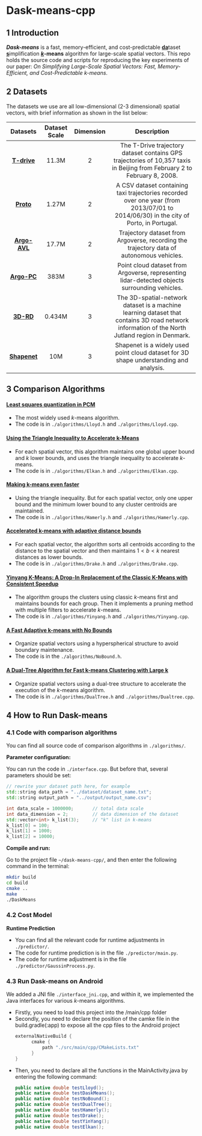# Dask-means-cpp
## 1 Introduction

***Dask-means*** is a fast, memory-efficient, and cost-predictable <u>**da**</u>taset <u>**s**</u>implification **<u>$k$</u>-means** algorithm for large-scale spatial vectors. This repo holds the source code and scripts for reproducing the key experiments of our paper: *On Simplifying Large-Scale Spatial Vectors: Fast, Memory-Efficient, and Cost-Predictable k-means*.

## 2 Datasets

The datasets we use are all low-dimensional (2-3 dimensional) spatial vectors, with brief information as shown in the list below:

|                           Datasets                           | Dataset Scale | Dimension |                         Description                          |
| :----------------------------------------------------------: | :-----------: | :-------: | :----------------------------------------------------------: |
| **[T-drive](https://www.microsoft.com/en-us/research/publication/t-drive-trajectory-data-sample/)** |     11.3M     |     2     | The T-Drive trajectory dataset contains GPS trajectories of 10,357 taxis in Beijing from February 2 to February 8, 2008. |
| **[Proto](https://figshare.com/articles/dataset/Porto_taxi_trajectories/12302165?file=22677902)** |     1.27M     |     2     | A CSV dataset containing taxi trajectories recorded over one year (from 2013/07/01 to 2014/06/30) in the city of Porto, in Portugal. |
|      **[Argo-AVL](https://www.argoverse.org/av2.html)**      |     17.7M     |     2     | Trajectory dataset from Argoverse, recording the trajectory data of autonomous vehicles. |
| **[Argo-PC](https://github.com/ApolloScapeAuto/dataset-api/tree/master/3d_detection_tracking)** |     383M      |     3     | Point cloud dataset from Argoverse, representing lidar-detected objects surrounding vehicles. |
| **[3D-RD](https://networkrepository.com/3D-spatial-network.php)** |    0.434M     |     3     | The 3D-spatial-network dataset is a machine learning dataset that contains 3D road network information of the North Jutland region in Denmark. |
|            **[Shapenet](https://shapenet.org/)**             |      10M      |     3     | Shapenet is a widely used point cloud dataset for 3D shape understanding and analysis. |


## 3 Comparison Algorithms

#### [Least squares quantization in PCM](https://hal.science/hal-04614938/document)

- The most widely used $k$-means algorithm.
- The code is in `./algorithms/Lloyd.h` and `./algorithms/Lloyd.cpp`. 

#### [Using the Triangle Inequality to Accelerate k-Means](https://cdn.aaai.org/ICML/2003/ICML03-022.pdf)

- For each spatial vector, this algorithm maintains one global upper bound and $k$ lower bounds, and uses the triangle inequality to accelerate $k$-means.
- The code is in `./algorithms/Elkan.h` and `./algorithms/Elkan.cpp`.

#### [Making k-means even faster](https://epubs.siam.org/doi/pdf/10.1137/1.9781611972801.12)

- Using the triangle inequality. But for each spatial vector, only one upper bound and the minimum lower bound to any cluster centroids are maintained.
- The code is in `./algorithms/Hamerly.h` and `./algorithms/Hamerly.cpp`.

#### [Accelerated k-means with adaptive distance bounds](http://opt.kyb.tuebingen.mpg.de/papers/opt2012_paper_13.pdf)

- For each spatial vector, the algorithm sorts all centroids according to the distance to the spatial vector and then maintains $1<b<k$ nearest distances as lower bounds.
- The code is in `./algorithms/Drake.h` and `./algorithms/Drake.cpp`.

#### [Yinyang K-Means: A Drop-In Replacement of the Classic K-Means with Consistent Speedup](https://proceedings.mlr.press/v37/ding15.pdf)

- The algorithm groups the clusters using classic $k$-means first and maintains bounds for each group. Then it implements a pruning method with multiple filters to accelerate $k$-means.
- The code is in `./algorithms/Yinyang.h` and `./algorithms/Yinyang.cpp`.

#### [A Fast Adaptive k-means with No Bounds](https://par.nsf.gov/servlets/purl/10286756)

- Organize spatial vectors using a hyperspherical structure to avoid boundary maintenance.
- The code is in the `./algorithms/NoBound.h`.

#### [A Dual-Tree Algorithm for Fast k-means Clustering with Large k](https://epubs.siam.org/doi/pdf/10.1137/1.9781611974973.34)

- Organize spatial vectors using a dual-tree structure to accelerate the execution of the $k$-means algorithm.
- The code is in `./algorithms/DualTree.h` and `./algorithms/Dualtree.cpp`.

## 4 How to Run Dask-means

### 4.1 Code with comparison algorithms

You can find all source code of comparison algorithms in `./algorithms/`. 

**Parameter configuration:**

You can run the code in `./interface.cpp`. But before that, several parameters should be set:

```c++
// rewrite your dataset path here, for example
std::string data_path = "../dataset/dataset_name.txt";
std::string output_path = "../output/output_name.csv";

int data_scale = 1000000;       // total data scale
int data_dimension = 2;         // data dimension of the dataset
std::vector<int> k_list(3);     // "k" list in k-means
k_list[0] = 100;
k_list[1] = 1000;
k_list[2] = 10000;
```

**Compile and run:**

Go to the project file `~/dask-means-cpp/`, and then enter the following command in the terminal:

```sh
mkdir build
cd build
cmake ..
make
./DaskMeans
```

### 4.2 Cost Model

**Runtime Prediction**

- You can find all the relevant code for runtime adjustments in `./predictor/`.
- The code for runtime prediction is in the file `./predictor/main.py`.
- The code for runtime adjustment is in the file `./predictor/GaussinProcess.py`.

### 4.3 Run Dask-means on Android

We added a JNI file `./interface_jni.cpp`, and within it, we implemented the Java interfaces for various $k$-means algorithms.
- Firstly, you need to load this project into the /main/cpp folder
- Secondly, you need to declare the position of the camke file in the build.gradle(:app) to expose all the cpp files to the Android project
  ```java
  externalNativeBuild {
        cmake {
            path "./src/main/cpp/CMakeLists.txt"
        }
  }
  ```
- Then, you need to declare all the functions in the MainActivity.java by entering the following command:
  ```java
  public native double testLloyd();
  public native double testDaskMeans();
  public native double testNoBound();
  public native double testDualTree();
  public native double testHamerly();
  public native double testDrake();
  public native double testYinYang();
  public native double testElkan();
  ```
